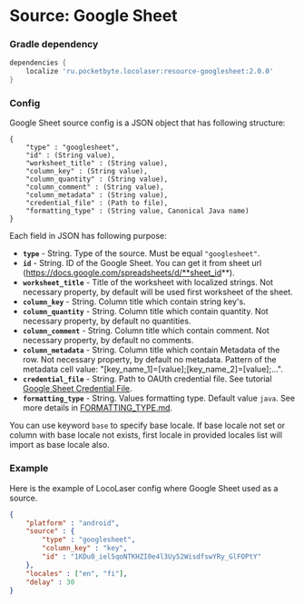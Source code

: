 # Source: Google Sheet

### Gradle dependency
```gradle
dependencies {
    localize 'ru.pocketbyte.locolaser:resource-googlesheet:2.0.0'
}
```
### Config
Google Sheet source config is a JSON object that has following structure:
```
{
    "type" : "googlesheet",
    "id" : (String value),
    "worksheet_title" : (String value),
    "column_key" : (String value),
    "column_quantity" : (String value),
    "column_comment" : (String value),
    "column_metadata" : (String value),
    "credential_file" : (Path to file),
    "formatting_type" : (String value, Canonical Java name)
}
```
Each field in JSON has following purpose:
- **`type`** - String. Type of the source. Must be equal `"googlesheet"`.
- **`id`** - String. ID of the Google Sheet. You can get it from sheet url (https://docs.google.com/spreadsheets/d/**sheet_id**).
- **`worksheet_title`** - Title of the worksheet with localized strings. Not necessary property, by default will be used first worksheet of the sheet.
- **`column_key`** - String. Column title which contain string key's.
- **`column_quantity`** - String. Column title which contain quantity. Not necessary property, by default no quantities.
- **`column_comment`** - String. Column title which contain comment. Not necessary property, by default no comments.
- **`column_metadata`** - String. Column title which contain Metadata of the row. Not necessary property, by default no metadata. Pattern of the metadata cell value: "[key_name_1]=[value];[key_name_2]=[value];...".
- **`credential_file`** - String. Path to OAUth credential file. See tutorial [Google Sheet Credential File](credential_file_tut/README.md).
- **`formatting_type`** - String. Values formatting type. Default value `java`. See more details in [FORMATTING_TYPE.md](../FORMATTING_TYPE.md).

You can use keyword `base` to specify base locale. If base locale not set or column with base locale not exists, first locale in provided locales list will import as base locale also.

### Example
Here is the example of LocoLaser config where Google Sheet used as a source.
```json
{
    "platform" : "android",
    "source" : {
        "type" : "googlesheet",
        "column_key" : "key",
        "id" : "1KDu0_iel5qoNTKHZI0e4l3Uy52WisdfswYRy_GlFOPtY"
    },
    "locales" : ["en", "fi"],
    "delay" : 30
}
```